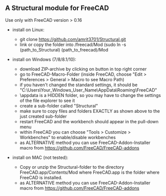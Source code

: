 A Structural module for FreeCAD
---------------------------

Use only with FreeCAD version > 0.16

* install on Linux:
  * git clone https://github.com/amrit3701/Structural.git 
  * link or copy the folder into /freecad/Mod (sudo ln -s (path_to_Structural) (path_to_freecad)/Mod

* install on Windows (7/8/8.1/10):
  * download ZIP-archive by clicking on button in top right corner
  * go to FreeCAD-Macro-Folder (inside FreeCAD, choose "Edit > Preferences > General > Macro to see Macro Path)
  * if you haven't changed the standard settings, it should be "C:\Users\Your_Windows_User_Name\AppData\Roaming\FreeCAD"
  * \appdata is a HIDDEN folder, so you may have to change the settings of the file explorer to see it
  * create a sub-folder called "Structural"
  * make sure to copy files and folders EXACTLY as shown above to the just created sub-folder
  * restart FreeCAD and the workbench should appear in the pull-down menu
  * within FreeCAD you can choose "Tools > Customize > Workbenches" to enable/disable workbenches
  * as ALTERNATIVE method you can use FreeCAD-Addon-Installer macro from https://github.com/FreeCAD/FreeCAD-addons

* install on MAC (not tested):
  * Copy or unzip the Structural-folder to the directory FreeCAD.app/Contents/Mod where FreeCAD.app is the folder where FreeCAD is installed.
  * as ALTERNATIVE method you can use FreeCAD-Addon-Installer macro from https://github.com/FreeCAD/FreeCAD-addons
